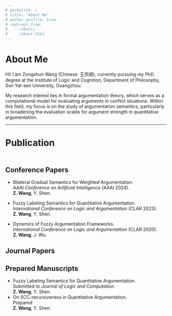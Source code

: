 ```yaml
---
# permalink: /
# title: "About Me"
# author_profile: true
# redirect_from: 
#   - /about/
#   - /about.html
---
```


About Me
===

Hi! I am Zongshun Wang (Chinese: 王宗顺), currently pursuing my PhD degree at the Institute of Logic and Cognition, Department of Philosophy, Sun Yat-sen University, Guangzhou.

My research interest lies in formal argumentation theory, which serves as a computational model for evaluating arguments in conflict situations. Within this field, my focus is on the study of argumentation semantics, particularly in broadening the evaluation scales for argument strength in quantitative argumentation.

---

Publication
===

<br>Conference Papers
---

- Bilateral Gradual Semantics for Weighted Argumentation. 
  <br>*AAAI Conference on Artificial Intelligence* (AAAI 2024).
  <br>**Z. Wang**, Y. Shen. 
- Fuzzy Labeling Semantics for Quantitative Argumentation. 
  <br>*International Conference on Logic and Argumentation* (CLAR 2023).
  <br>**Z. Wang**, Y. Shen. 

- Dynamics of Fuzzy Argumentation Frameworks. 
  <br>*International Conference on Logic and Argumentation* (CLAR 2020).
  <br>**Z. Wang**, J. Wu.

Journal Papers
---

Prepared Manuscripts
---
- Fuzzy Labeling Semantics for Quantitative Argumentation. 
  <br>Submitted to *Journal of Logic and Computation*.
  <br>**Z. Wang**, Y. Shen. 
- On SCC-recursiveness in Quantitative Argumentation.
  <br>Prepared
  <br>**Z. Wang**, Y. Shen. 
